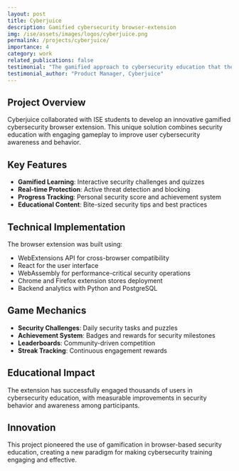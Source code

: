 ```yaml
---
layout: post
title: Cyberjuice
description: Gamified cybersecurity browser-extension
img: /ise/assets/images/logos/cyberjuice.png
permalink: /projects/cyberjuice/
importance: 4
category: work
related_publications: false
testimonial: "The gamified approach to cybersecurity education that the ISE team created has significantly increased user engagement and security awareness among our customers. It's both fun and effective."
testimonial_author: "Product Manager, Cyberjuice"
---
```


## Project Overview

Cyberjuice collaborated with ISE students to develop an innovative gamified cybersecurity browser extension. This unique solution combines security education with engaging gameplay to improve user cybersecurity awareness and behavior.

## Key Features

- **Gamified Learning**: Interactive security challenges and quizzes
- **Real-time Protection**: Active threat detection and blocking
- **Progress Tracking**: Personal security score and achievement system
- **Educational Content**: Bite-sized security tips and best practices

## Technical Implementation

The browser extension was built using:
- WebExtensions API for cross-browser compatibility
- React for the user interface
- WebAssembly for performance-critical security operations
- Chrome and Firefox extension stores deployment
- Backend analytics with Python and PostgreSQL

## Game Mechanics

- **Security Challenges**: Daily security tasks and puzzles
- **Achievement System**: Badges and rewards for security milestones
- **Leaderboards**: Community-driven competition
- **Streak Tracking**: Continuous engagement rewards

## Educational Impact

The extension has successfully engaged thousands of users in cybersecurity education, with measurable improvements in security behavior and awareness among participants.

## Innovation

This project pioneered the use of gamification in browser-based security education, creating a new paradigm for making cybersecurity training engaging and effective.
